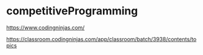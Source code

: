 # competitiveProgramming
https://www.codingninjas.com/

https://classroom.codingninjas.com/app/classroom/batch/3938/contents/topics
